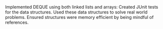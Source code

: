 Implemented DEQUE using both linked lists and arrays: 
Created JUnit tests for the data structures. 
Used these data structures to solve real world problems. 
Ensured structures were memory efficient by being mindful of references.
